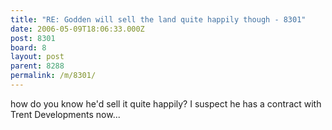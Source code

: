 ```yaml
---
title: "RE: Godden will sell the land quite happily though - 8301"
date: 2006-05-09T18:06:33.000Z
post: 8301
board: 8
layout: post
parent: 8288
permalink: /m/8301/
---
```

how do you know he'd sell it quite happily? I suspect he has a contract with Trent Developments now...
